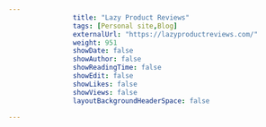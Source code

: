 ---
                title: "Lazy Product Reviews"
                tags: [Personal site,Blog]
                externalUrl: "https://lazyproductreviews.com/"
                weight: 951
                showDate: false
                showAuthor: false
                showReadingTime: false
                showEdit: false
                showLikes: false
                showViews: false
                layoutBackgroundHeaderSpace: false
                ---
